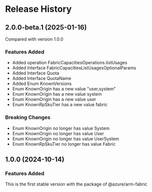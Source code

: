 # Release History
    
## 2.0.0-beta.1 (2025-01-16)
Compared with version 1.0.0
    
### Features Added

  - Added operation FabricCapacitiesOperations.listUsages
  - Added Interface FabricCapacitiesListUsagesOptionalParams
  - Added Interface Quota
  - Added Interface QuotaName
  - Added Enum KnownVersions
  - Enum KnownOrigin has a new value "user,system"
  - Enum KnownOrigin has a new value system
  - Enum KnownOrigin has a new value user
  - Enum KnownRpSkuTier has a new value fabric

### Breaking Changes

  - Enum KnownOrigin no longer has value System
  - Enum KnownOrigin no longer has value User
  - Enum KnownOrigin no longer has value UserSystem
  - Enum KnownRpSkuTier no longer has value Fabric
    
    
## 1.0.0 (2024-10-14)

### Features Added

This is the first stable version with the package of @azure/arm-fabric
